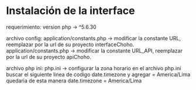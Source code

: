 # Instalación de la interface

requerimiento:
	version php -> ^5.6.30

archivo config:
	application/constants.php -> modificar la constante URL, reemplazar por la url de su proyecto interfaceChoho.
	application/constants.php -> modificar la constante URL_API, reemplazar por la url de su proyecto apiChoho.

archivo php ini:
	php.ini -> configurar la zona horario en el archivo php.ini buscar el siguiente linea de codigo date.timezone y agregar = America/Lima
	quedaria de esta manera date.timezone = America/Lima